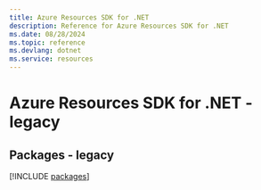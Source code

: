 ```yaml
---
title: Azure Resources SDK for .NET
description: Reference for Azure Resources SDK for .NET
ms.date: 08/28/2024
ms.topic: reference
ms.devlang: dotnet
ms.service: resources
---
```

# Azure Resources SDK for .NET - legacy
## Packages - legacy
[!INCLUDE [packages](resources-index.md)]